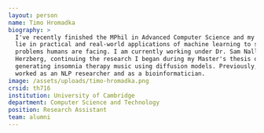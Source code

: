 ```yaml
---
layout: person
name: Timo Hromadka
biography: >
  I've recently finished the MPhil in Advanced Computer Science and my interests
  lie in practical and real-world applications of machine learning to solve real
  problems humans are facing. I am currently working under Dr. Sam Nallaperuma
  Herzberg, continuing the research I began during my Master's thesis on
  generating insomnia therapy music using diffusion models. Previously, I've
  worked as an NLP researcher and as a bioinformatician.
image: /assets/uploads/timo-hromadka.png
crsid: th716
institution: University of Cambridge
department: Computer Science and Technology
position: Research Assistant
team: alumni
---
```


